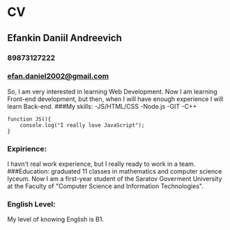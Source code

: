 # CV
## Efankin Daniil Andreevich
### 89873127222
### efan.daniel2002@gmail.com
So, I am very interested in learning Web Development. Now I am learning Front-end development, but then, when I will have enough experience I will learn Back-end.
###My skills:
-JS/HTML/CSS
-Node.js
-GIT
-C++

```
function JS(){
    console.log("I really love JavaScript");
}
```
### Expirience:
I havn't real work experience, but I really ready to work in a team.
###Education:
 graduated 11 classes in mathematics and computer science lyceum. Now I am a first-year student of the Saratov Goverment University at the Faculty of "Computer Science and Information Technologies".

 ### English Level:
 My level of knowing English is B1.